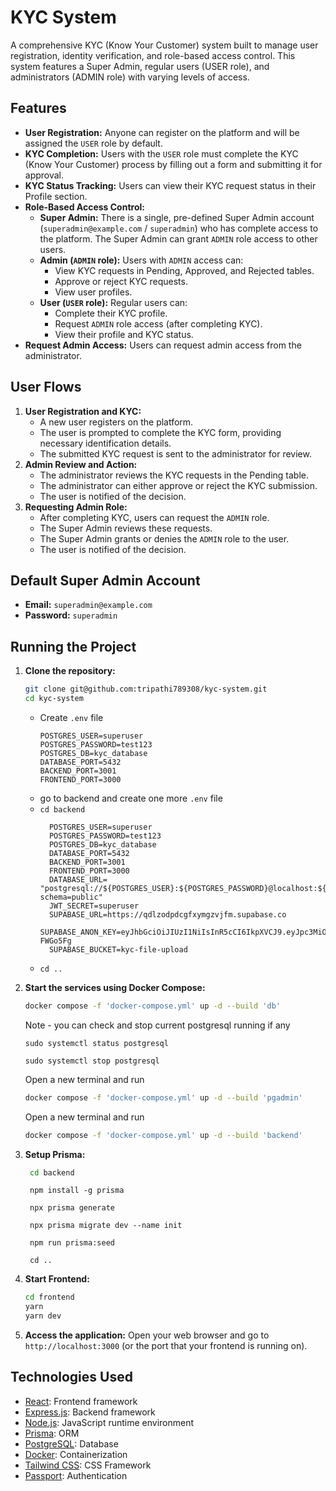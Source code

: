 # KYC System

A comprehensive KYC (Know Your Customer) system built to manage user registration, identity verification, and role-based access control. This system features a Super Admin, regular users (USER role), and administrators (ADMIN role) with varying levels of access.

## Features

-   **User Registration:** Anyone can register on the platform and will be assigned the `USER` role by default.
-   **KYC Completion:** Users with the `USER` role must complete the KYC (Know Your Customer) process by filling out a form and submitting it for approval.
-   **KYC Status Tracking:** Users can view their KYC request status in their Profile section.
-   **Role-Based Access Control:**
    -   **Super Admin:** There is a single, pre-defined Super Admin account (`superadmin@example.com` / `superadmin`) who has complete access to the platform. The Super Admin can grant `ADMIN` role access to other users.
    -   **Admin (`ADMIN` role):** Users with `ADMIN` access can:
        -   View KYC requests in Pending, Approved, and Rejected tables.
        -   Approve or reject KYC requests.
        -   View user profiles.
    -   **User (`USER` role):** Regular users can:
        -   Complete their KYC profile.
        -   Request `ADMIN` role access (after completing KYC).
        -   View their profile and KYC status.
-   **Request Admin Access:** Users can request admin access from the administrator.

## User Flows

1.  **User Registration and KYC:**
    -   A new user registers on the platform.
    -   The user is prompted to complete the KYC form, providing necessary identification details.
    -   The submitted KYC request is sent to the administrator for review.
2.  **Admin Review and Action:**
    -   The administrator reviews the KYC requests in the Pending table.
    -   The administrator can either approve or reject the KYC submission.
    -   The user is notified of the decision.
3.  **Requesting Admin Role:**
    -   After completing KYC, users can request the `ADMIN` role.
    -   The Super Admin reviews these requests.
    -   The Super Admin grants or denies the `ADMIN` role to the user.
    -   The user is notified of the decision.

## Default Super Admin Account

-   **Email:** `superadmin@example.com`
-   **Password:** `superadmin`

## Running the Project

1.  **Clone the repository:**

    ```bash
    git clone git@github.com:tripathi789308/kyc-system.git
    cd kyc-system
    ```
    - Create `.env` file 
      ```
      POSTGRES_USER=superuser
      POSTGRES_PASSWORD=test123
      POSTGRES_DB=kyc_database
      DATABASE_PORT=5432
      BACKEND_PORT=3001
      FRONTEND_PORT=3000
      ```
    - go to backend and create one more `.env` file
    - `cd backend`
      ```
        POSTGRES_USER=superuser
        POSTGRES_PASSWORD=test123
        POSTGRES_DB=kyc_database
        DATABASE_PORT=5432
        BACKEND_PORT=3001
        FRONTEND_PORT=3000
        DATABASE_URL= "postgresql://${POSTGRES_USER}:${POSTGRES_PASSWORD}@localhost:${DATABASE_PORT}/${POSTGRES_DB}?schema=public"
        JWT_SECRET=superuser
        SUPABASE_URL=https://qdlzodpdcgfxymgzvjfm.supabase.co
        SUPABASE_ANON_KEY=eyJhbGciOiJIUzI1NiIsInR5cCI6IkpXVCJ9.eyJpc3MiOiJzdXBhYmFzZSIsInJlZiI6InFkbHpvZHBkY2dmeHltZ3p2amZtIiwicm9sZSI6InNlcnZpY2Vfcm9sZSIsImlhdCI6MTczOTI4MDUyMCwiZXhwIjoyMDU0ODU2NTIwfQ.il3JzY247aRO1r6Hl7X0OxOQL9rHCu0aA2U-FWGo5Fg
        SUPABASE_BUCKET=kyc-file-upload
      ```
    - `cd ..`

2.  **Start the services using Docker Compose:**

    ```bash
    docker compose -f 'docker-compose.yml' up -d --build 'db'
    ```
    Note - you can check and stop current postgresql running if any
    ```
    sudo systemctl status postgresql
    ```
    ```
    sudo systemctl stop postgresql
    ```

    Open a new terminal and run

    ```bash
    docker compose -f 'docker-compose.yml' up -d --build 'pgadmin'
    ```

    Open a new terminal and run

    ```bash
    docker compose -f 'docker-compose.yml' up -d --build 'backend' 
    ```

4.  **Setup Prisma:**
    ```bash
     cd backend
    ```
    ```
     npm install -g prisma
    ```
    ```
     npx prisma generate
    ```
    ```
     npx prisma migrate dev --name init
    ```
    ```
     npm run prisma:seed
    ```
    ```
     cd ..
    ```
    
5.  **Start Frontend:**

    ```bash
    cd frontend
    yarn
    yarn dev
    ```

6.  **Access the application:**
    Open your web browser and go to `http://localhost:3000` (or the port that your frontend is running on).

## Technologies Used

-   [React](https://reactjs.org/): Frontend framework
-   [Express.js](https://expressjs.com/): Backend framework
-   [Node.js](https://nodejs.org/): JavaScript runtime environment
-   [Prisma](https://www.prisma.io/): ORM
-   [PostgreSQL](https://www.postgresql.org/): Database
-   [Docker](https://www.docker.com/): Containerization
-   [Tailwind CSS](https://tailwindcss.com/): CSS Framework
-   [Passport](http://www.passportjs.org/): Authentication
